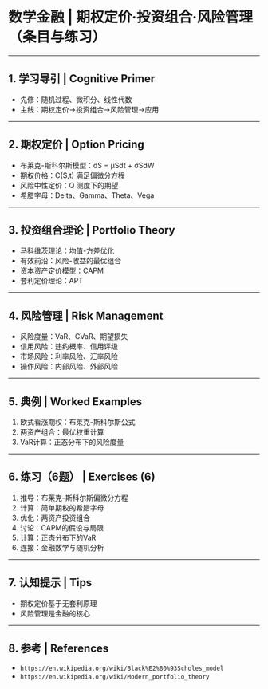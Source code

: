 # 数学金融 | 期权定价·投资组合·风险管理（条目与练习）

---

## 1. 学习导引 | Cognitive Primer

- 先修：随机过程、微积分、线性代数
- 主线：期权定价→投资组合→风险管理→应用

---

## 2. 期权定价 | Option Pricing

- 布莱克-斯科尔斯模型：dS = μSdt + σSdW
- 期权价格：C(S,t) 满足偏微分方程
- 风险中性定价：Q 测度下的期望
- 希腊字母：Delta、Gamma、Theta、Vega

---

## 3. 投资组合理论 | Portfolio Theory

- 马科维茨理论：均值-方差优化
- 有效前沿：风险-收益的最优组合
- 资本资产定价模型：CAPM
- 套利定价理论：APT

---

## 4. 风险管理 | Risk Management

- 风险度量：VaR、CVaR、期望损失
- 信用风险：违约概率、信用评级
- 市场风险：利率风险、汇率风险
- 操作风险：内部风险、外部风险

---

## 5. 典例 | Worked Examples

1) 欧式看涨期权：布莱克-斯科尔斯公式
2) 两资产组合：最优权重计算
3) VaR计算：正态分布下的风险度量

---

## 6. 练习（6题） | Exercises (6)

1) 推导：布莱克-斯科尔斯偏微分方程
2) 计算：简单期权的希腊字母
3) 优化：两资产投资组合
4) 讨论：CAPM的假设与局限
5) 计算：正态分布下的VaR
6) 连接：金融数学与随机分析

---

## 7. 认知提示 | Tips

- 期权定价基于无套利原理
- 风险管理是金融的核心

---

## 8. 参考 | References

- `https://en.wikipedia.org/wiki/Black%E2%80%93Scholes_model`
- `https://en.wikipedia.org/wiki/Modern_portfolio_theory`

